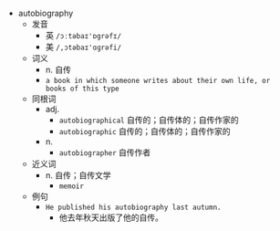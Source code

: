 - autobiography
  - 发音
    - 英 `/ɔːtəbaɪ'ɒgrəfɪ/`
    - 美 `/,ɔtəbaɪ'ɑɡrəfi/`
  - 词义
    - n. 自传
    - `a book in which someone writes about their own life, or books of this type`
  - 同根词
    - adj.
      - `autobiographical` 自传的；自传体的；自传作家的
      - `autobiographic` 自传的；自传体的；自传作家的
    - n.
      - `autobiographer` 自传作者
  - 近义词
    - n. 自传；自传文学
      - `memoir`
  - 例句
    - `He published his autobiography last autumn.`
      - 他去年秋天出版了他的自传。

